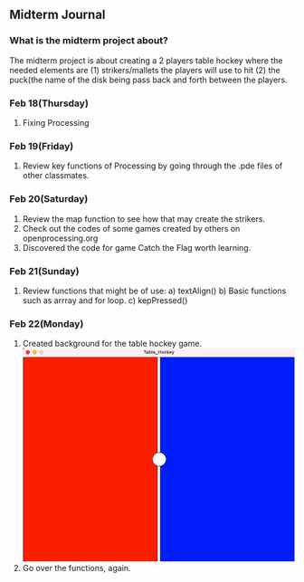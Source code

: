 ## Midterm Journal 
### What is the midterm project about? 
The midterm project is about creating a 2 players table hockey where the needed elements are (1) strikers/mallets the players will use to hit (2) the puck(the name of the disk being pass back and forth between the players.
### Feb 18(Thursday)
1. Fixing Processing
### Feb 19(Friday)
1. Review key functions of Processing by going through the .pde files of other classmates. 
### Feb 20(Saturday)
1. Review the map function to see how that may create the strikers.
2. Check out the codes of some games created by others on openprocessing.org
3. Discovered the code for game Catch the Flag worth learning. 
### Feb 21(Sunday)
1. Review functions that might be of use:
   a) textAlign()
   b) Basic functions such as arrray and for loop.
   c) kepPressed()
### Feb 22(Monday)
1. Created background for the table hockey game.
![](background.png)
3. Go over the functions, again. 

